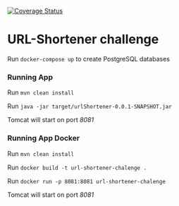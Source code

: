 [![Coverage Status](https://coveralls.io/repos/github/danielsire/url-shortener-api/badge.svg?branch=master)](https://coveralls.io/github/danielsire/url-shortener-api?branch=master)

# URL-Shortener challenge

Run `docker-compose up` to create PostgreSQL databases

### Running App

Run `mvn clean install`

Run `java -jar target/urlShortener-0.0.1-SNAPSHOT.jar`

Tomcat will start on port *8081*

### Running App Docker

Run `mvn clean install`

Run `docker build -t url-shortener-chalenge .`

Run `docker run -p 8081:8081 url-shortener-chalenge`

Tomcat will start on port *8081*